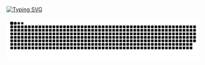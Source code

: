 [![Typing SVG](https://readme-typing-svg.herokuapp.com?font=Architects+Daughter&color=7AF79A&size=30&lines=I'm+Emen;I'm+a+poor+programmer;Still+learning;Whenever+i+can)](https://git.io/typing-svg)

<div align="center">
  <a href="https://github.com/emenodon">
  <img src="https://github.com/1999AZZAR/1999AZZAR/blob/main/resources/img/grid-snake.svg"
       alt="snake" /></a>
</div>
<!--
**emenodon/emenodon** is a ✨ _special_ ✨ repository because its `README.md` (this file) appears on your GitHub profile.

Here are some ideas to get you started:

- 🔭 I’m currently working on ...
- 🌱 I’m currently learning ...
- 👯 I’m looking to collaborate on ...
- 🤔 I’m looking for help with ...
- 💬 Ask me about ...
- 📫 How to reach me: ...
- 😄 Pronouns: ...
- ⚡ Fun fact: ...
-->
